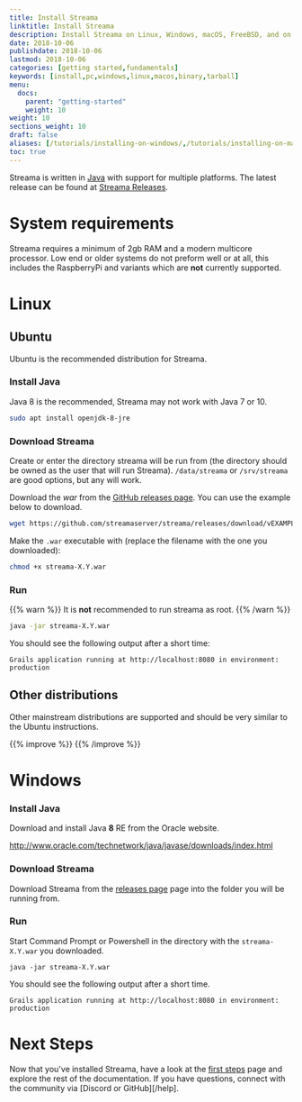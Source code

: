 ```yaml
---
title: Install Streama
linktitle: Install Streama
description: Install Streama on Linux, Windows, macOS, FreeBSD, and on any machine with sufficient resources where Java can run.
date: 2018-10-06
publishdate: 2018-10-06
lastmod: 2018-10-06
categories: [getting started,fundamentals]
keywords: [install,pc,windows,linux,macos,binary,tarball]
menu:
  docs:
    parent: "getting-started"
    weight: 10
weight: 10
sections_weight: 10
draft: false
aliases: [/tutorials/installing-on-windows/,/tutorials/installing-on-mac/,/overview/installing/,/getting-started/install,/install/]
toc: true
---
```


Streama is written in [Java](https://java.com/) with support for multiple platforms. The latest release can be found at [Streama Releases][releases].


# System requirements
Streama requires a minimum of 2gb RAM and a modern multicore processor. Low end or older systems do not preform well or at all, this includes the RaspberryPi and variants which are **not** currently supported.


# Linux
## Ubuntu
Ubuntu is the recommended distribution for Streama.

### Install Java

Java 8 is the recommended, Streama may not work with Java 7 or 10.

```bash
sudo apt install openjdk-8-jre
```

### Download Streama

Create or enter the directory streama will be run from (the directory should be owned as the user that will run Streama). `/data/streama` or `/srv/streama` are good options, but any will work.

Download the *war* from the [GitHub releases page][releases]. You can use the example below to download.

```bash
wget https://github.com/streamaserver/streama/releases/download/vEXAMPLE/streama-EXAMPLE.war
```

Make the `.war` executable with (replace the filename with the one you downloaded):

```bash
chmod +x streama-X.Y.war
```

### Run

{{% warn %}}
It is **not** recommended to run streama as root.
{{% /warn %}}

```bash
java -jar streama-X.Y.war
```

You should see the following output after a short time: 

```
Grails application running at http://localhost:8080 in environment: production
```

## Other distributions
Other mainstream distributions are supported and should be very similar to the Ubuntu instructions.

{{% improve %}}
{{% /improve %}}

# Windows
### Install Java

Download and install Java **8** RE from the Oracle website.

http://www.oracle.com/technetwork/java/javase/downloads/index.html


### Download Streama

Download Streama from the [releases page][releases] page into the folder you will be running from.

### Run
Start Command Prompt or Powershell in the directory with the `streama-X.Y.war` you downloaded.

```
java -jar streama-X.Y.war
``` 

You should see the following output after a short time.

```
Grails application running at http://localhost:8080 in environment: production
```
 

# Next Steps

Now that you've installed Streama, have a look at the [first steps][firststeps] page and explore the rest of the documentation. If you have questions, connect with the community via [Discord or GitHub][/help].

[firststeps]: /getting-started/first-steps/
[releases]: https://github.com/streamaserver/streama/releases/